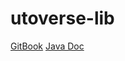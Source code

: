 # utoverse-lib

[GitBook](https://utoverse.gitbook.io/utoverse-lib/)
[Java Doc](https://utoverse.github.io/utoverse-lib/)
